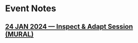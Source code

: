 # Event Notes

## [24 JAN 2024 — Inspect & Adapt Session (MURAL)](https://app.mural.co/t/ecis6578/m/ecis6578/1706119657767/e9b53a89794821ac806079f5cb52e6f9efb8a785?sender=52f74f7c-5cfe-4763-858c-cc411f8aaa94)
